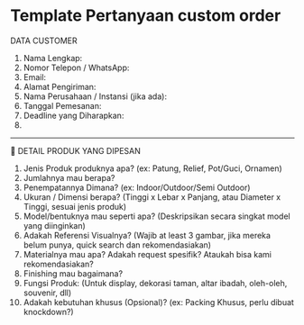 # Template Pertanyaan custom order

DATA CUSTOMER
1.	Nama Lengkap:
2.	Nomor Telepon / WhatsApp:
3.	Email:
4.	Alamat Pengiriman:
5.	Nama Perusahaan / Instansi (jika ada):
6.	Tanggal Pemesanan:
7.	Deadline yang Diharapkan:
8.	
________________________________________
📌 DETAIL PRODUK YANG DIPESAN

1.	Jenis Produk produknya apa?
(ex: Patung, Relief, Pot/Guci, Ornamen)
2.	Jumlahnya mau berapa?
3.	Penempatannya Dimana?
(ex: Indoor/Outdoor/Semi Outdoor)
4.	Ukuran / Dimensi berapa?
(Tinggi x Lebar x Panjang, atau Diameter x Tinggi, sesuai jenis produk)
5.	Model/bentuknya mau seperti apa?
(Deskripsikan secara singkat model yang diinginkan)
6.	Adakah Referensi Visualnya?
(Wajib at least 3 gambar, jika mereka belum punya, quick search dan rekomendasiakan)
7.	Materialnya mau apa? Adakah request spesifik? Ataukah bisa kami rekomendasiakan?
8.	Finishing mau bagaimana?
9.	Fungsi Produk:
(Untuk display, dekorasi taman, altar ibadah, oleh-oleh, souvenir, dll)
10.	Adakah kebutuhan khusus (Opsional)?
(ex: Packing Khusus, perlu dibuat knockdown?)
